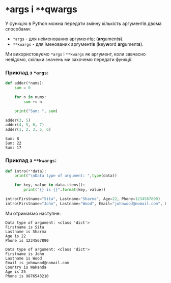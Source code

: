 # `*`args i `**`qwargs

У функцію в Python можна передати змінну кількість аргументів двома способами:

- `*args` - для неіменованих аргументів; (**arg**ument**s**).
- `**kwargs` -  для іменованих аргументів (**k**ey**w**ord **arg**ument**s**).

Ми використовуємо `*args` і `**kwargs` як аргумент, коли завчасно невідомо, скільки значень ми захочемо передати функції.

### Приклад з `*args`:

```python
def adder(*nums):
    sum = 0

    for n in nums:
        sum += n

    print("Sum: ", sum)

adder(3, 5)
adder(4, 5, 6, 7)
adder(1, 2, 3, 5, 6)
```
```
Sum: 8
Sum: 22
Sum: 17
```

### Приклад з `**kwargs`:

```python
def intro(**data):
    print("\nData type of argument: ",type(data))

    for key, value in data.items():
        print("{} is {}".format(key, value))

intro(Firstname="Sita", Lastname="Sharma", Age=22, Phone=1234567890)
intro(Firstname="John", Lastname="Wood", Email="johnwood@nomail.com", Country="Wakanda", Age=25, Phone=9876543210)
```
Ми отримаємо наступне:
```
Data type of argument: <class 'dict'>
Firstname is Sita
Lastname is Sharma
Age is 22
Phone is 1234567890

Data type of argument: <class 'dict'>
Firstname is John
Lastname is Wood
Email is johnwood@nomail.com
Country is Wakanda
Age is 25
Phone is 9876543210
```
